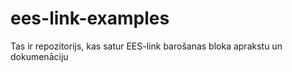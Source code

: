 # ees-link-examples
Tas ir repozitorijs, kas satur EES-link barošanas bloka aprakstu un dokumenāciju
